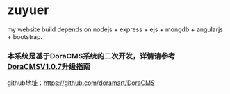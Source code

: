 # zuyuer
my website  build depends on nodejs + express + ejs + mongdb + angularjs + bootstrap.

### 本系统是基于DoraCMS系统的二次开发，详情请参考[DoraCMSV1.0.7升级指南](http://www.html-js.cn/details/VymuSlpGg.html)
github地址：https://github.com/doramart/DoraCMS


